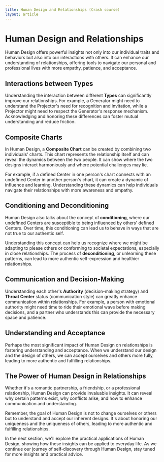 ```yaml
---
title: Human Design and Relationships (Crash course)
layout: article
---
```

# Human Design and Relationships

Human Design offers powerful insights not only into our individual traits and behaviors but also into our interactions with others. It can enhance our understanding of relationships, offering tools to navigate our personal and professional lives with more empathy, patience, and acceptance.

## Interactions between Types

Understanding the interaction between different **Types** can significantly improve our relationships. For example, a Generator might need to understand the Projector's need for recognition and invitation, while a Projector might need to respect the Generator's response mechanism. Acknowledging and honoring these differences can foster mutual understanding and reduce friction.

## Composite Charts

In Human Design, a **Composite Chart** can be created by combining two individuals' charts. This chart represents the relationship itself and can reveal the dynamics between the two people. It can show where the two designs interact harmoniously and where potential challenges may lie.

For example, if a defined Center in one person's chart connects with an undefined Center in another person's chart, it can create a dynamic of influence and learning. Understanding these dynamics can help individuals navigate their relationships with more awareness and empathy.

## Conditioning and Deconditioning

Human Design also talks about the concept of **conditioning**, where our undefined Centers are susceptible to being influenced by others' defined Centers. Over time, this conditioning can lead us to behave in ways that are not true to our authentic self.

Understanding this concept can help us recognize where we might be adapting to please others or conforming to societal expectations, especially in close relationships. The process of **deconditioning**, or unlearning these patterns, can lead to more authentic self-expression and healthier relationships.

## Communication and Decision-Making

Understanding each other's **Authority** (decision-making strategy) and **Throat Center** status (communication style) can greatly enhance communication within relationships. For example, a person with emotional authority might need time to ride their emotional wave before making decisions, and a partner who understands this can provide the necessary space and patience.

## Understanding and Acceptance

Perhaps the most significant impact of Human Design on relationships is fostering understanding and acceptance. When we understand our design and the design of others, we can accept ourselves and others more fully, leading to more authentic and fulfilling relationships.

## The Power of Human Design in Relationships

Whether it's a romantic partnership, a friendship, or a professional relationship, Human Design can provide invaluable insights. It can reveal why certain patterns exist, why conflicts arise, and how to enhance communication and understanding.

Remember, the goal of Human Design is not to change ourselves or others but to understand and accept our inherent designs. It's about honoring our uniqueness and the uniqueness of others, leading to more authentic and fulfilling relationships.

In the next section, we'll explore the practical applications of Human Design, showing how these insights can be applied to everyday life. As we continue our journey of self-discovery through Human Design, stay tuned for more insights and practical advice.